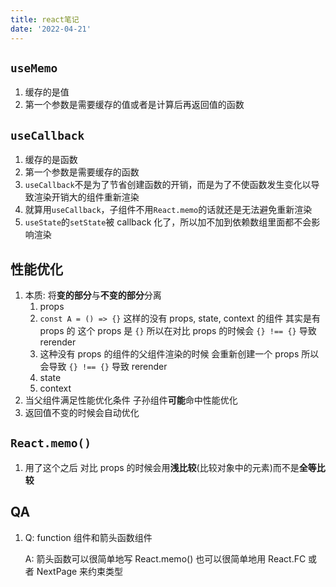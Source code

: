 ```yaml
---
title: react笔记
date: '2022-04-21'
---
```


## `useMemo`

1. 缓存的是值
2. 第一个参数是需要缓存的值或者是计算后再返回值的函数

## `useCallback`

1. 缓存的是函数
2. 第一个参数是需要缓存的函数
3. `useCallback`不是为了节省创建函数的开销，而是为了不使函数发生变化以导致渲染开销大的组件重新渲染
4. 就算用`useCallback`，子组件不用`React.memo`的话就还是无法避免重新渲染
5. `useState`的`setState`被 callback 化了，所以加不加到依赖数组里面都不会影响渲染

## 性能优化

1. 本质: 将**变的部分**与**不变的部分**分离
   1. props
   1. `const A = () => {}` 这样的没有 props, state, context 的组件 其实是有 props 的 这个 props 是 `{}` 所以在对比 props 的时候会 `{} !== {}` 导致 rerender
   1. 这种没有 props 的组件的父组件渲染的时候 会重新创建一个 props 所以会导致 `{} !== {}` 导致 rerender
   1. state
   1. context
2. 当父组件满足性能优化条件 子孙组件**可能**命中性能优化
3. 返回值不变的时候会自动优化

## `React.memo()`

1. 用了这个之后 对比 props 的时候会用**浅比较**(比较对象中的元素)而不是**全等比较**

## QA

1. Q: function 组件和箭头函数组件

   A: 箭头函数可以很简单地写 React.memo() 也可以很简单地用 React.FC 或者 NextPage 来约束类型
